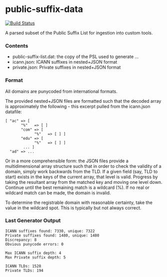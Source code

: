 # public-suffix-data

[![Build Status](https://travis-ci.org/mns-llc/suffixer.svg?branch=master)](https://travis-ci.org/mns-llc/suffixer)

A parsed subset of the Public Suffix List for ingestion into custom tools.

### Contents

* public-suffix-list.dat: the copy of the PSL used to generate ...
* icann.json: ICANN suffixes in nested+JSON format
* private.json: Private suffixes in nested+JSON format

### Format

All domains are punycoded from international formats.

The provided nested+JSON files are formatted such that the decoded array is approximately the following - this excerpt pulled from the icann.json datafile:

```
[ "ac" => [
       "%"   => [ ]
       "com" => [
             "%"   => [ ] ]
       "edu" => [
             "%"   => [ ] ]
        ... ]
  "ad" => ...
```

Or in a more comprehensible form: the JSON files provide a multidimensional array structure such that in order to check the validity of a domain, simply work backwards from the TLD. If a given field (say, TLD to start) exists in the keys of the current array, that level is valid. Progress by taking the resultant array from the matched key and moving one level down. Continue until the best remaining match is a wildcard (%). If no real or wildcard match can be made, the domain is invalid.

To determine the registrable domain with reasonable certainty, take the value in the wildcard spot. This is typically but not always correct.

### Last Generator Output
```
ICANN suffixes found: 7330, unique: 7322
Private suffixes found: 1480, unique: 1480
Discrepancy: 8
Obvious punycode errors: 0

Max ICANN suffix depth: 4
Max Private suffix depth: 5

ICANN TLDs: 1528
Private TLDs: 194
```